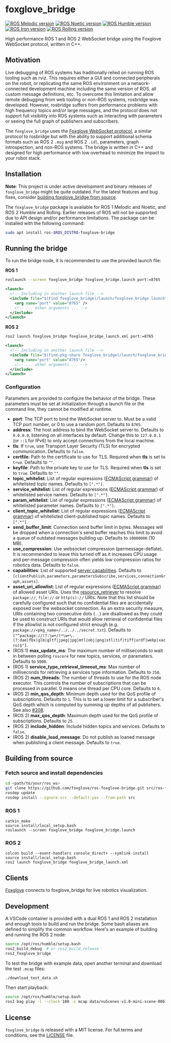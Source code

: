 foxglove_bridge
===============

[![ROS Melodic version](https://img.shields.io/ros/v/melodic/foxglove_bridge)](https://index.ros.org/p/foxglove_bridge/github-foxglove-ros-foxglove-bridge/#melodic)
[![ROS Noetic version](https://img.shields.io/ros/v/noetic/foxglove_bridge)](https://index.ros.org/p/foxglove_bridge/github-foxglove-ros-foxglove-bridge/#noetic)
[![ROS Humble version](https://img.shields.io/ros/v/humble/foxglove_bridge)](https://index.ros.org/p/foxglove_bridge/github-foxglove-ros-foxglove-bridge/#humble)
[![ROS Iron version](https://img.shields.io/ros/v/iron/foxglove_bridge)](https://index.ros.org/p/foxglove_bridge/github-foxglove-ros-foxglove-bridge/#iron)
[![ROS Rolling version](https://img.shields.io/ros/v/rolling/foxglove_bridge)](https://index.ros.org/p/foxglove_bridge/github-foxglove-ros-foxglove-bridge/#rolling)

High performance ROS 1 and ROS 2 WebSocket bridge using the Foxglove WebSocket protocol, written in C++.

## Motivation

Live debugging of ROS systems has traditionally relied on running ROS tooling such as rviz. This requires either a GUI and connected peripherals on the robot, or replicating the same ROS environment on a network-connected development machine including the same version of ROS, all custom message definitions, etc. To overcome this limitation and allow remote debugging from web tooling or non-ROS systems, rosbridge was developed. However, rosbridge suffers from performance problems with high frequency topics and/or large messages, and the protocol does not support full visibility into ROS systems such as interacting with parameters or seeing the full graph of publishers and subscribers.

The `foxglove_bridge` uses the [Foxglove WebSocket protocol](https://github.com/foxglove/ws-protocol), a similar protocol to rosbridge but with the ability to support additional schema formats such as ROS 2 `.msg` and ROS 2 `.idl`, parameters, graph introspection, and non-ROS systems. The bridge is written in C++ and designed for high performance with low overhead to minimize the impact to your robot stack.

## Installation

**Note**: This project is under active development and binary releases of `foxglove_bridge` might be quite outdated. For the latest features and bug fixes, consider [building foxglove_bridge from source](#building-from-source).

The `foxglove_bridge` package is available for ROS 1 Melodic and Noetic, and ROS 2 Humble and Rolling. Earlier releases of ROS will not be supported due to API design and/or performance limitations. The package can be installed with the following command:

```bash
sudo apt install ros-$ROS_DISTRO-foxglove-bridge
```

## Running the bridge

To run the bridge node, it is recommended to use the provided launch file:

**ROS 1**

```bash
roslaunch --screen foxglove_bridge foxglove_bridge.launch port:=8765
```

```xml
<launch>
  <!-- Including in another launch file -->
  <include file="$(find foxglove_bridge)/launch/foxglove_bridge.launch">
    <arg name="port" value="8765" />
    <!-- ... other arguments ... -->
  </include>
</launch>
```

**ROS 2**

```bash
ros2 launch foxglove_bridge foxglove_bridge_launch.xml port:=8765
```

```xml
<launch>
  <!-- Including in another launch file -->
  <include file="$(find-pkg-share foxglove_bridge)/launch/foxglove_bridge_launch.xml">
    <arg name="port" value="8765"/>
    <!-- ... other arguments ... -->
  </include>
</launch>
```

### Configuration

Parameters are provided to configure the behavior of the bridge. These parameters must be set at initialization through a launch file or the command line, they cannot be modified at runtime.

 * __port__: The TCP port to bind the WebSocket server to. Must be a valid TCP port number, or 0 to use a random port. Defaults to `8765`.
 * __address__: The host address to bind the WebSocket server to. Defaults to `0.0.0.0`, listening on all interfaces by default. Change this to `127.0.0.1` (or `::1` for IPv6) to only accept connections from the local machine.
 * __tls__: If `true`, use Transport Layer Security (TLS) for encrypted communication. Defaults to `false`.
 * __certfile__: Path to the certificate to use for TLS. Required when __tls__ is set to `true`. Defaults to `""`.
 * __keyfile__: Path to the private key to use for TLS. Required when __tls__ is set to `true`. Defaults to `""`.
 * __topic_whitelist__: List of regular expressions ([ECMAScript grammar](https://en.cppreference.com/w/cpp/regex/ecmascript)) of whitelisted topic names. Defaults to `[".*"]`.
 * __service_whitelist__: List of regular expressions ([ECMAScript grammar](https://en.cppreference.com/w/cpp/regex/ecmascript)) of whitelisted service names. Defaults to `[".*"]`.
 * __param_whitelist__: List of regular expressions ([ECMAScript grammar](https://en.cppreference.com/w/cpp/regex/ecmascript)) of whitelisted parameter names. Defaults to `[".*"]`.
  * __client_topic_whitelist__: List of regular expressions ([ECMAScript grammar](https://en.cppreference.com/w/cpp/regex/ecmascript)) of whitelisted client-published topic names. Defaults to `[".*"]`.
 * __send_buffer_limit__: Connection send buffer limit in bytes. Messages will be dropped when a connection's send buffer reaches this limit to avoid a queue of outdated messages building up. Defaults to `10000000` (10 MB).
 * __use_compression__: Use websocket compression (permessage-deflate). It is recommended to leave this turned off as it increases CPU usage and per-message compression often yields low compression ratios for robotics data. Defaults to `false`.
 * __capabilities__: List of supported [server capabilities](https://github.com/foxglove/ws-protocol/blob/main/docs/spec.md). Defaults to `[clientPublish,parameters,parametersSubscribe,services,connectionGraph,assets]`.
 * __asset_uri_allowlist__: List of regular expressions ([ECMAScript grammar](https://en.cppreference.com/w/cpp/regex/ecmascript)) of allowed asset URIs. Uses the [resource_retriever](https://index.ros.org/p/resource_retriever/github-ros-resource_retriever) to resolve `package://`, `file://` or `http(s)://` URIs. Note that this list should be carefully configured such that no confidential files are accidentally exposed over the websocket connection. As an extra security measure, URIs containing two consecutive dots (`..`) are disallowed as they could be used to construct URIs that would allow retrieval of confidential files if the allowlist is not configured strict enough (e.g. `package://<pkg_name>/../../../secret.txt`). Defaults to `["^package://(?:\w+/)*\w+\.(?:dae|fbx|glb|gltf|jpeg|jpg|mtl|obj|png|stl|tif|tiff|urdf|webp|xacro)$"]`.
 * (ROS 1) __max_update_ms__: The maximum number of milliseconds to wait in between polling `roscore` for new topics, services, or parameters. Defaults to `5000`.
 * (ROS 1) __service_type_retrieval_timeout_ms__: Max number of milliseconds for retrieving a services type information. Defaults to `250`.
 * (ROS 2) __num_threads__: The number of threads to use for the ROS node executor. This controls the number of subscriptions that can be processed in parallel. 0 means one thread per CPU core. Defaults to `0`.
 * (ROS 2) __min_qos_depth__: Minimum depth used for the QoS profile of subscriptions. Defaults to `1`. This is to set a lower limit for a subscriber's QoS depth which is computed by summing up depths of all publishers. See also [#208](https://github.com/foxglove/ros-foxglove-bridge/issues/208).
 * (ROS 2) __max_qos_depth__: Maximum depth used for the QoS profile of subscriptions. Defaults to `25`.
 * (ROS 2) __include_hidden__: Include hidden topics and services. Defaults to `false`.
 * (ROS 2) __disable_load_message__: Do not publish as loaned message when publishing a client message. Defaults to `true`.

## Building from source

### Fetch source and install dependencies

```bash
cd <path/to/your/ros_ws>
git clone https://github.com/foxglove/ros-foxglove-bridge.git src/ros-foxglove-bridge
rosdep update
rosdep install --ignore-src --default-yes --from-path src
```

### ROS 1
```
catkin_make
source install/local_setup.bash
roslaunch --screen foxglove_bridge foxglove_bridge.launch
```

### ROS 2
```
colcon build --event-handlers console_direct+ --symlink-install
source install/local_setup.bash
ros2 launch foxglove_bridge foxglove_bridge_launch.xml
```

## Clients

[Foxglove](https://foxglove.dev/) connects to foxglove_bridge for live robotics visualization.

## Development

A VSCode container is provided with a dual ROS 1 and ROS 2 installation and
enough tools to build and run the bridge. Some bash aliases are defined to simplify the common workflow. Here's an example of building and running the ROS 2 node:

```bash
source /opt/ros/humble/setup.bash
ros2_build_debug  # or ros2_build_release
ros2_foxglove_bridge
```

To test the bridge with example data, open another terminal and download the test `.mcap` files:

```bash
./download_test_data.sh
```

Then start playback:

```bash
source /opt/ros/humble/setup.bash
ros2 bag play -l --clock 100 -s mcap data/nuScenes-v1.0-mini-scene-0061-ros2.mcap
```

## License
`foxglove_bridge` is released with a MIT license. For full terms and conditions, see the [LICENSE](LICENSE) file.
